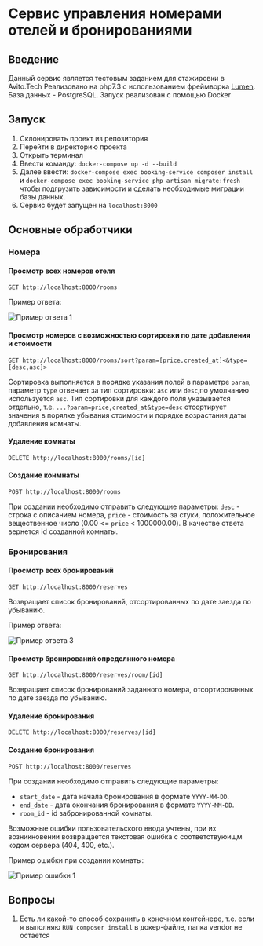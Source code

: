 # Сервис управления номерами отелей и бронированиями

## Введение
Данный сервис является тестовым заданием для стажировки в Avito.Tech
Реализовано на php7.3 с использованием фреймворка [Lumen](https://lumen.laravel.com/ "Оф. сайт"). База данных - PostgreSQL.
Запуск реализован с помощью Docker
## Запуск
1. Склонировать проект из репозитория
1. Перейти в директорию проекта
1. Открыть терминал
1. Ввести команду:
`docker-compose up -d --build`
1. Далее ввести: `docker-compose exec booking-service composer install ` и `docker-compose exec booking-service php artisan migrate:fresh` чтобы подгрузить зависимости и сделать необходимые миграции базы данных.
1. Сервис будет запущен на `localhost:8000`
## Основные обработчики

### Номера
#### Просмотр всех номеров отеля

`GET http://localhost:8000/rooms`

Пример ответа:

![Пример ответа 1](https://sun9-14.userapi.com/impg/ATv0CsCJc6CZp-Zh2Mh9TJSL84NEM9uabvCunw/dkDl2Nn2Qio.jpg?size=533x543&quality=96&proxy=1&sign=be16243b10dfcebde313c4ff26d47865&type=album)

#### Просмотр номеров с возможностью сортировки по дате добавления и стоимости

`GET http://localhost:8000/rooms/sort?param=[price,created_at]<&type=[desc,asc]>`

Сортировка выполняется в порядке указания полей в параметре `param`, параметр `type` отвечает 
за тип сортировки: `asc` или `desc`,по умолчанию используется `asc`.
 Тип сортировки для каждого поля указывается отдельно, 
 т.е. `...?param=price,created_at&type=desc` отсортирует значения в порялке убывания стоимости 
 и порядке возрастания даты добавления комнаты.
 
#### Удаление комнаты
 
 `DELETE http://localhost:8000/rooms/[id]`
 
#### Создание конмнаты
 
 `POST http://localhost:8000/rooms`
 
 При создании необходимо отправить следующие параметры:
 `desc` - строка с описанием номера, `price` - стоимость за стуки, положительное вещественное число 
 (0.00 <= `price` < 1000000.00). В качестве ответа вернется id созданной комнаты.
 
 ### Бронирования
 
#### Просмотр всех бронирований
 
 `GET http://localhost:8000/reserves`
 
Возвращает список бронирований, отсортированных по дате заезда по убыванию. 
 
Пример ответа:
 
![Пример ответа 3](https://sun9-76.userapi.com/impg/to349ykiY1ylevos8WAVVRk-GlTxp2aQj4SNJg/mL4OZn2p2fc.jpg?size=665x679&quality=96&proxy=1&sign=2fc96a184deff16c46f34bb84ebb9013&type=album)

#### Просмотр бронирований определнного номера

 `GET http://localhost:8000/reserves/room/[id]`

 Возвращает список бронирований заданного номера, отсортированных по дате заезда по убыванию. 

#### Удаление бронирования

 `DELETE http://localhost:8000/reserves/[id]`

#### Создание бронирования 

 `POST http://localhost:8000/reserves`
 
 При создании необходимо отправить следующие параметры:
 - `start_date` - дата начала бронирования в формате `YYYY-MM-DD`.
 - `end_date` - дата окончания бронирования в формате `YYYY-MM-DD`.
 - `room_id` - id забронированной комнаты.
 
Возможные ошибки пользовательского ввода учтены, при 
их возникновении возвращается текстовая ошибка 
с соответствуюищм кодом сервера (404, 400, etc.).

Пример ошибки при создании комнаты:

![Пример ошибки 1](https://sun9-62.userapi.com/impg/_IyawrJn-5wQbw4XdIp2JMXDE0pJrgdl6EJWRg/YHOpWFdsOts.jpg?size=502x443&quality=96&proxy=1&sign=531840efc9577deab72b759379382609&type=album)

## Вопросы
1. Есть ли какой-то способ сохранить в конечном контейнере, т.е. если я выполняю `RUN composer install` в докер-файле, папка vendor не остается 

